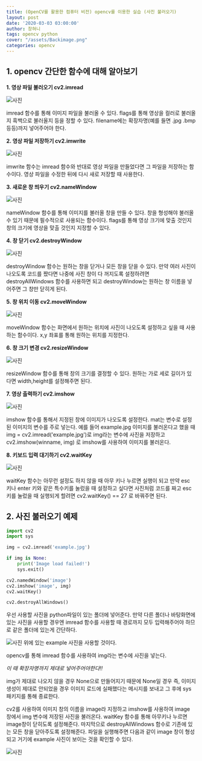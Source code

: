 ```yaml
---
title: (OpenCV를 활용한 컴퓨터 비전) opencv를 이용한 실습 (사진 불러오기)
layout: post
date: '2020-03-03 03:00:00'
author: 창혀니
tags: opencv python
cover: "/assets/Backimage.png"
categories: opencv
---
```

## 1. opencv 간단한 함수에 대해 알아보기
**1. 영상 파일 불러오기 cv2.imread**

![사진](/assets/example1-1.png)

imread 함수를 통해 이미지 파일을 불러올 수 있다.
flags를 통해 영상을 컬러로 불러올지 흑백으로 불러올지 등을 정할 수 있다.
filename에는 확장자명(예를 들면 .jpg .bmp 등등)까지 넣어주어야 한다.

**2. 영상 파일 저장하기 cv2.imwrite**

![사진](/assets/example1-2.png)

imwrite 함수는 imread 함수와 반대로 영상 파일을 만들었다면 그 파일을 저장하는 함수이다.
영상 파일을 수정한 뒤에 다시 새로 저장할 때 사용한다.

**3. 새로운 창 띄우기 cv2.nameWindow**

![사진](/assets/example1-3.png)

nameWindow 함수를 통해 이미지를 불러올 창을 만들 수 있다. 창을 형성해야 불러올 수 있기 때문에 필수적으로 사용되는 함수이다. 
flags를 통해 영상 크기에 맞출 것인지 창의 크기에 영상을 맞출 것인지 지정할 수 있다.

**4. 창 닫기 cv2.destroyWindow**

![사진](/assets/example1-4.png)

destroyWindow 함수는 원하는 창을 닫거나 모든 창을 닫을 수 있다. 만약 여러 사진이 나오도록 코드를 짰다면 나중에 사진 창이 다 꺼지도록 설정하려면 destroyAllWindows 함수를 사용하면 되고 destroyWindow는 원하는 창 이름을 넣어주면 그 창만 닫히게 된다.

**5. 창 위치 이동 cv2.moveWindow**

![사진](/assets/example1-5.png)

moveWindow 함수는 화면에서 원하는 위치에 사진이 나오도록 설정하고 싶을 때 사용하는 함수이다. x,y 좌표를 통해 원하는 위치를 지정한다.

**6. 창 크기 변경 cv2.resizeWindow**

![사진](/assets/example1-6.png)

resizeWindow 함수를 통해 창의 크기를 결정할 수 있다. 원하는 가로 세로 길이가 있다면 width,height를 설정해주면 된다.

**7. 영상 출력하기 cv2.imshow**

![사진](/assets/example1-7.png)

imshow 함수를 통해서 지정된 창에 이미지가 나오도록 설정한다. mat는 변수로 설정된 이미지의 변수를 주로 넣는다. 예를 들어 example.jpg 이미지를 불러온다고 했을 때 img = cv2.imread('example.jpg')로 img라는 변수에 사진을 저장하고 cv2.imshow(winname, img) 로 imshow를 사용하여 이미지를 불러온다.

**8. 키보드 입력 대기하기 cv2.waitKey**

![사진](/assets/example1-8.png)

waitKey 함수는 아무런 설정도 하지 않을 때 아무 키나 누르면 실행이 되고 만약 esc 키나 enter 키와 같은 특수키를 눌렀을 때 설정하고 싶다면 사진처럼 코드를 짜고 esc키를 눌렀을 때 실행되게 할려면 cv2.waitKey() == 27 로 바꿔주면 된다.

## 2. 사진 불러오기 예제

```python
import cv2
import sys

img = cv2.imread('example.jpg')

if img is None:
    print('Image load failed!')
    sys.exit()

cv2.namedWindow('image')
cv2.imshow('image', img)
cv2.waitKey()

cv2.destroyAllWindows()
```
우선 사용할 사진을 python파일이 있는 폴더에 넣어준다. 만약 다른 폴더나 바탕화면에 있는 사진을 사용할 경우엔 imread 함수를 사용할 때 경로까지 모두 입력해주어야 하므로 같은 폴더에 있는게 간단하다.

![사진](/assets/example1-9.png)
위에 있는 example 사진을 사용할 것이다.

opencv를 통해 imread 함수를 사용하여 img라는 변수에 사진을 넣는다. 

*이 때 확장자명까지 제대로 넣어주어야한다!!*

img가 제대로 나오지 않을 경우 None으로 만들어지기 때문에 None일 경우 즉, 이미지 생성이 제대로 안되었을 경우 이미지 로드에 실패했다는 메시지를 보내고 그 후에 sys 패키지를 통해 종료한다.

cv2를 사용하여 이미지 창의 이름을 image라 지정하고 imshow를 사용하여 image 창에서 img 변수에 저장된 사진을 불러온다.
waitKey 함수를 통해 아무키나 누르면 image창이 닫히도록 설정해준다.
마지막으로 destroyAllWindows 함수로 기존에 있는 모든 창을 닫아주도록 설정해준다.
파일을 실행해주면 다음과 같이 image 창이 형성되고 거기에 example 사진이 보이는 것을 확인할 수 있다.

![사진](/assets/example1-10.png)




